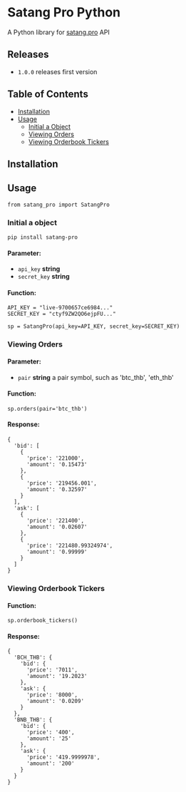 # Satang Pro Python

A Python library for [satang.pro](https://docs.satang.pro/) API


## Releases
  - ```1.0.0``` releases first version


## Table of Contents

  - [Installation](#installation)
  - [Usage](#usage)
    - [Initial a Object](#initobj)
    - [Viewing Orders](#viewingorder)
    - [Viewing Orderbook Tickers](#viewingorderbooktickers)


## Installation <a name="installation"></a>


## Usage <a name="usage"></a>

    from satang_pro import SatangPro

### Initial a object <a name="initobj"></a>

    pip install satang-pro

#### Parameter:

  * ```api_key``` <b>string</b>
  * ```secret_key``` <b>string</b>

#### Function:

    API_KEY = "live-9700657ce6984..."
    SECRET_KEY = "ctyf9ZW2QO6ejpFU..."

    sp = SatangPro(api_key=API_KEY, secret_key=SECRET_KEY)

### Viewing Orders <a name="viewingorder"></a>

#### Parameter:

  * ```pair``` <b>string</b> a pair symbol, such as 'btc_thb', 'eth_thb'

#### Function:

    sp.orders(pair='btc_thb')

#### Response:

    {
      'bid': [
        {
          'price': '221000',
          'amount': '0.15473'
        },
        {
          'price': '219456.001',
          'amount': '0.32597'
        }
      ],
      'ask': [
        {
          'price': '221400',
          'amount': '0.02607'
        },
        {
          'price': '221480.99324974',
          'amount': '0.99999'
        }
      ]
    }


### Viewing Orderbook Tickers <a name="viewingorderbooktickers"></a>

#### Function:

    sp.orderbook_tickers()

#### Response:

    {
      'BCH_THB': {
        'bid': {
          'price': '7011',
          'amount': '19.2023'
        },
        'ask': {
          'price': '8000',
          'amount': '0.0209'
        }
      },
      'BNB_THB': {
        'bid': {
          'price': '400',
          'amount': '25'
        },
        'ask': {
          'price': '419.9999978',
          'amount': '200'
        }
      }
    }
